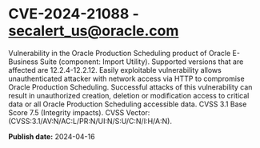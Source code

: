 # CVE-2024-21088 - secalert_us@oracle.com

Vulnerability in the Oracle Production Scheduling product of Oracle E-Business Suite (component: Import Utility).  Supported versions that are affected are 12.2.4-12.2.12. Easily exploitable vulnerability allows unauthenticated attacker with network access via HTTP to compromise Oracle Production Scheduling.  Successful attacks of this vulnerability can result in  unauthorized creation, deletion or modification access to critical data or all Oracle Production Scheduling accessible data. CVSS 3.1 Base Score 7.5 (Integrity impacts).  CVSS Vector: (CVSS:3.1/AV:N/AC:L/PR:N/UI:N/S:U/C:N/I:H/A:N).

**Publish date:** 2024-04-16
